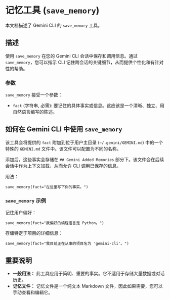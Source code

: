 # 记忆工具 (`save_memory`)

本文档描述了 Gemini CLI 的 `save_memory` 工具。

## 描述

使用 `save_memory` 在您的 Gemini CLI 会话中保存和调用信息。通过 `save_memory`，您可以指示 CLI 记住跨会话的关键细节，从而提供个性化和有针对性的帮助。

### 参数

`save_memory` 接受一个参数：

- `fact` (字符串, 必需): 要记住的具体事实或信息。这应该是一个清晰、独立、用自然语言编写的陈述。

## 如何在 Gemini CLI 中使用 `save_memory`

该工具会将提供的 `fact` 附加到位于用户主目录 (`~/.gemini/GEMINI.md`) 中的一个特殊的 `GEMINI.md` 文件中。该文件可以配置为不同的名称。

添加后，这些事实会存储在 `## Gemini Added Memories` 部分下。该文件会在后续会话中作为上下文加载，从而允许 CLI 调用已保存的信息。

用法：

```
save_memory(fact="在这里写下你的事实。")
```

### `save_memory` 示例

记住用户偏好：

```
save_memory(fact="我偏好的编程语言是 Python。")
```

存储特定于项目的详细信息：

```
save_memory(fact="我目前正在从事的项目名为 'gemini-cli'。")
```

## 重要说明

- **一般用法：** 此工具应用于简明、重要的事实。它不适用于存储大量数据或对话历史。
- **记忆文件：** 记忆文件是一个纯文本 Markdown 文件，因此如果需要，您可以手动查看和编辑它。 